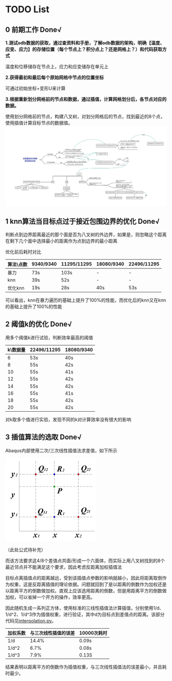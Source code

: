 # TODO List


## 0 前期工作 Done√
**1.测试odb数据的获取，通过查资料和手册，了解odb数据的架构，明确【温度、应变、应力】的存储位置（每个节点上？积分点上？还是网格上？）和代码获取方式**

温度和位移储存在节点上，应力和应变储存在单元上

**2.获得最初和最后每个原始网格中节点的位置坐标**

可通过初始坐标+变形U来计算

**3.根据重新划分网格前的节点和数据，通过插值，计算网格划分后，各节点对应的数据。**

使用划分网格前的节点，构建八叉树，对划分网格后的节点，找到最近的8个点，使用插值计算目标节点的数据值。
![获取划分后节点的参数](data/odbGridSolution.png)

## 1 knn算法当目标点过于接近包围边界的优化 Done√
判断点到边界距离最近的那个面是否为八叉树的外边界，如果是，则忽略这个距离在剩下几个面中选择最小的距离作为点到边界的最小距离

优化前后耗时对比

| 算法\点数 | 9340/9340 | 11295/11295 | 18080/9340 | 22496/11295 |
| --- | --- | --- | --- | --- |
| 暴力 | 73s | 103s | - | - |
| knn | 39s | 52s | - | - |
| 优化knn | 19s | 28s | 40s | 53s |

可以看出，knn在暴力遍历的基础上提升了100%的性能，而优化后的knn又在knn的基础上提升了100%的性能

## 2 阈值k的优化 Done√
用多个阈值k进行试验，判断效率最高的阈值

| k\数据量 | 22496/11295 | 18080/9340 |
| --- | --- | --- |
|6|53s|40s|
|8|55s|42s|
|10|55s|41s|
|12|55s|42s|
|14|55s|42s|
|16|55s|41s|
|18|55s|42s|
|20|55s|42s|

对k取多个值进行实验，发现不同的k对计算效率没有很大的影响

## 3 插值算法的选取 Done√
Abaqus内部使用二次/三次线性插值法求差值，如下所示

![](data/linearInterpolation.png)

（此处公式待补充）

而该方法要求这4/8个差值点共面/形成一个六面体，而实际上用八叉树找到的8个最近邻点并不能满足这个要求，因此考虑反距离加权插值法

目标点离插值点的距离越远，受到该插值点参数的影响就越小，因此将距离取倒作为权重，这是反距离插值的理论依据。问题就回到了是以距离的倒数作为加权还是以距离平方的倒数做加权。直观上应该选用距离的倒数，但是用距离平方的倒数做加权，可以省掉一个开方的操作，效率更高。

因此随机生成一系列正方体，使用标准的三线性插值法计算插值，分别使用1/d、1/d^2、1/d^3作为插值权重，进行验证，其中d为目标点到差值点的距离。该部分代码见[interpolation.py](interpolation.py)。

| 加权系数 | 与三次线性插值的误差 | 10000次耗时 |
| --- | --- | --- |
|1/d|14.4%| 0.09s |
|1/d^2|6.7%| 0.08s |
|1/d^3|7.9%| 0.13S |

结果表明以距离平方的倒数作为插值权重，与三次线性插值法的误差最小，并且耗时最少。
